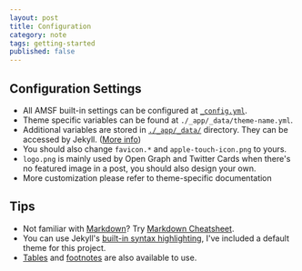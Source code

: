 ```yaml
---
layout: post
title: Configuration
category: note
tags: getting-started
published: false
---
```


## Configuration Settings

- All AMSF built-in settings can be configured at [`_config.yml`](https://github.com/sparanoid/almace-scaffolding/blob/master/_config.yml).
- Theme specific variables can be found at `./_app/_data/theme-name.yml`.
- Additional variables are stored in [`./_app/_data/`](https://github.com/sparanoid/almace-scaffolding/blob/master/_app/_data) directory. They can be accessed by Jekyll. ([More info](https://jekyllrb.com/docs/datafiles/))
- You should also change `favicon.*` and `apple-touch-icon.png` to yours.
- `logo.png` is mainly used by Open Graph and Twitter Cards when there's no featured image in a post, you should also design your own.
- More customization please refer to theme-specific documentation

## Tips

- Not familiar with [Markdown](https://daringfireball.net/projects/markdown/)? Try [Markdown Cheatsheet](https://github.com/adam-p/markdown-here/wiki/Markdown-Cheatsheet).
- You can use Jekyll's [built-in syntax highlighting](https://jekyllrb.com/docs/templates/#code-snippet-highlighting), I've included a default theme for this project.
- [Tables](https://kramdown.gettalong.org/quickref.html#tables) and [footnotes](https://kramdown.gettalong.org/quickref.html#footnotes) are also available to use.
